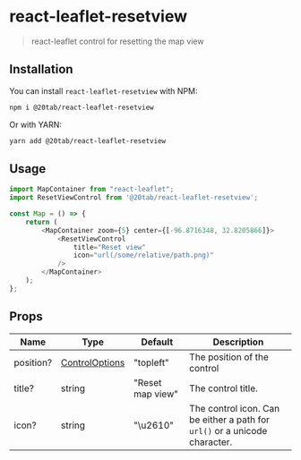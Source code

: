 # react-leaflet-resetview
> react-leaflet control for resetting the map view

## Installation

You can install `react-leaflet-resetview` with NPM:

```bash
npm i @20tab/react-leaflet-resetview
```

Or with YARN:

```bash
yarn add @20tab/react-leaflet-resetview
```

## Usage

```typescript jsx
import MapContainer from "react-leaflet";
import ResetViewControl from '@20tab/react-leaflet-resetview';

const Map = () => {
    return (
        <MapContainer zoom={5} center={[-96.8716348, 32.8205866]}>
            <ResetViewControl 
                title="Reset view"
                icon="url(/some/relative/path.png)"
            />
        </MapContainer>
    );
};
```

## Props

| Name       | Type                                                                 | Default      | Description                        |
|------------|----------------------------------------------------------------------|--------------|------------------------------------|
| position?   | [ControlOptions](https://leafletjs.com/reference.html#control-position) | "topleft" | The position of the control        |
| title?  | string                                                                  | "Reset map view"    | The control title.       |
| icon?     | string                                                | "\u2610"    | The control icon. Can be either a path for `url()` or a unicode character. |


